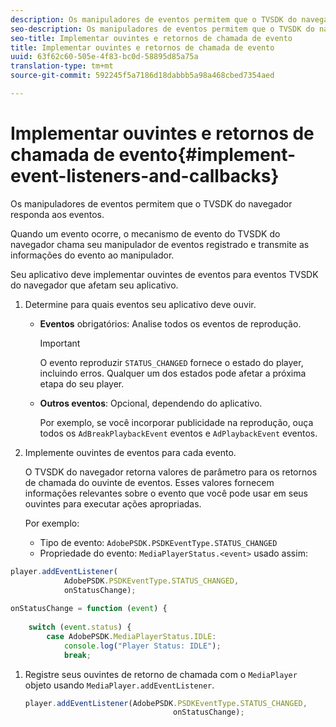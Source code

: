 ```yaml
---
description: Os manipuladores de eventos permitem que o TVSDK do navegador responda aos eventos.
seo-description: Os manipuladores de eventos permitem que o TVSDK do navegador responda aos eventos.
seo-title: Implementar ouvintes e retornos de chamada de evento
title: Implementar ouvintes e retornos de chamada de evento
uuid: 63f62c60-505e-4f83-bc0d-58895d85a75a
translation-type: tm+mt
source-git-commit: 592245f5a7186d18dabbb5a98a468cbed7354aed

---
```



# Implementar ouvintes e retornos de chamada de evento{#implement-event-listeners-and-callbacks}

Os manipuladores de eventos permitem que o TVSDK do navegador responda aos eventos.

Quando um evento ocorre, o mecanismo de evento do TVSDK do navegador chama seu manipulador de eventos registrado e transmite as informações do evento ao manipulador.

Seu aplicativo deve implementar ouvintes de eventos para eventos TVSDK do navegador que afetam seu aplicativo.

1. Determine para quais eventos seu aplicativo deve ouvir.

   * **Eventos** obrigatórios: Analise todos os eventos de reprodução.

      >[!IMPORTANT]
      >
      >O evento reproduzir `STATUS_CHANGED` fornece o estado do player, incluindo erros. Qualquer um dos estados pode afetar a próxima etapa do seu player.

   * **Outros eventos**: Opcional, dependendo do aplicativo.

      Por exemplo, se você incorporar publicidade na reprodução, ouça todos os `AdBreakPlaybackEvent` eventos e `AdPlaybackEvent` eventos.

1. Implemente ouvintes de eventos para cada evento.

   O TVSDK do navegador retorna valores de parâmetro para os retornos de chamada do ouvinte de eventos. Esses valores fornecem informações relevantes sobre o evento que você pode usar em seus ouvintes para executar ações apropriadas.

   Por exemplo:

   * Tipo de evento: `AdobePSDK.PSDKEventType.STATUS_CHANGED`
   * Propriedade do evento: `MediaPlayerStatus.<event>` usado assim:

```js
player.addEventListener( 
            AdobePSDK.PSDKEventType.STATUS_CHANGED,  
            onStatusChange); 
 
onStatusChange = function (event) { 
 
    switch (event.status) { 
        case AdobePSDK.MediaPlayerStatus.IDLE: 
            console.log("Player Status: IDLE"); 
            break;
```

1. Registre seus ouvintes de retorno de chamada com o `MediaPlayer` objeto usando `MediaPlayer.addEventListener`.

   ```js
   player.addEventListener(AdobePSDK.PSDKEventType.STATUS_CHANGED,  
                                    onStatusChange);
   ```
